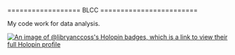 ================== BLCC ========================

My code work for data analysis.

[![An image of @libryanccoss's Holopin badges, which is a link to view their full Holopin profile](https://holopin.me/libryanccoss)](https://holopin.io/@libryanccoss)
